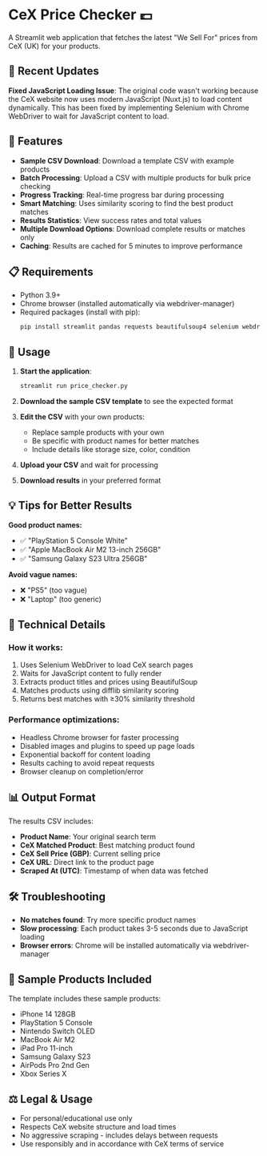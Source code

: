 # CeX Price Checker 💷

A Streamlit web application that fetches the latest "We Sell For" prices from CeX (UK) for your products.

## 🚨 Recent Updates

**Fixed JavaScript Loading Issue**: The original code wasn't working because the CeX website now uses modern JavaScript (Nuxt.js) to load content dynamically. This has been fixed by implementing Selenium with Chrome WebDriver to wait for JavaScript content to load.

## 🌟 Features

- **Sample CSV Download**: Download a template CSV with example products
- **Batch Processing**: Upload a CSV with multiple products for bulk price checking
- **Progress Tracking**: Real-time progress bar during processing  
- **Smart Matching**: Uses similarity scoring to find the best product matches
- **Results Statistics**: View success rates and total values
- **Multiple Download Options**: Download complete results or matches only
- **Caching**: Results are cached for 5 minutes to improve performance

## 📋 Requirements

- Python 3.9+
- Chrome browser (installed automatically via webdriver-manager)
- Required packages (install with pip):
  ```bash
  pip install streamlit pandas requests beautifulsoup4 selenium webdriver-manager
  ```

## 🚀 Usage

1. **Start the application**:
   ```bash
   streamlit run price_checker.py
   ```

2. **Download the sample CSV template** to see the expected format

3. **Edit the CSV** with your own products:
   - Replace sample products with your own
   - Be specific with product names for better matches
   - Include details like storage size, color, condition

4. **Upload your CSV** and wait for processing

5. **Download results** in your preferred format

## 💡 Tips for Better Results

**Good product names:**
- ✅ "PlayStation 5 Console White"  
- ✅ "Apple MacBook Air M2 13-inch 256GB"
- ✅ "Samsung Galaxy S23 Ultra 256GB"

**Avoid vague names:**
- ❌ "PS5" (too vague)
- ❌ "Laptop" (too generic)

## 🔧 Technical Details

### How it works:
1. Uses Selenium WebDriver to load CeX search pages
2. Waits for JavaScript content to fully render
3. Extracts product titles and prices using BeautifulSoup
4. Matches products using difflib similarity scoring
5. Returns best matches with ≥30% similarity threshold

### Performance optimizations:
- Headless Chrome browser for faster processing
- Disabled images and plugins to speed up page loads  
- Exponential backoff for content loading
- Results caching to avoid repeat requests
- Browser cleanup on completion/error

## 📊 Output Format

The results CSV includes:
- **Product Name**: Your original search term
- **CeX Matched Product**: Best matching product found
- **CeX Sell Price (GBP)**: Current selling price 
- **CeX URL**: Direct link to the product page
- **Scraped At (UTC)**: Timestamp of when data was fetched

## 🛠️ Troubleshooting

- **No matches found**: Try more specific product names
- **Slow processing**: Each product takes 3-5 seconds due to JavaScript loading
- **Browser errors**: Chrome will be installed automatically via webdriver-manager

## 📄 Sample Products Included

The template includes these sample products:
- iPhone 14 128GB
- PlayStation 5 Console  
- Nintendo Switch OLED
- MacBook Air M2
- iPad Pro 11-inch
- Samsung Galaxy S23
- AirPods Pro 2nd Gen
- Xbox Series X

## ⚖️ Legal & Usage

- For personal/educational use only
- Respects CeX website structure and load times
- No aggressive scraping - includes delays between requests
- Use responsibly and in accordance with CeX terms of service
